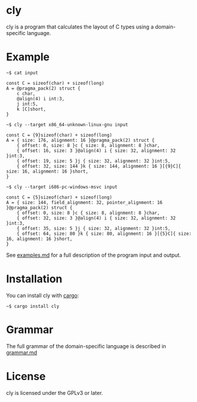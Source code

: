 # cly

cly is a program that calculates the layout of C types using a domain-specific language.

# Example

```
~$ cat input

const C = sizeof(char) + sizeof(long)
A = @pragma_pack(2) struct {
    c char,
    @align(4) i int:3,
    j int:5,
    k [C]short,
}

~$ cly --target x86_64-unknown-linux-gnu input

const C = {9}sizeof(char) + sizeof(long)
A = { size: 176, alignment: 16 }@pragma_pack(2) struct {
    { offset: 0, size: 8 }c { size: 8, alignment: 8 }char,
    { offset: 16, size: 3 }@align(4) i { size: 32, alignment: 32 }int:3,
    { offset: 19, size: 5 }j { size: 32, alignment: 32 }int:5,
    { offset: 32, size: 144 }k { size: 144, alignment: 16 }[{9}C]{ size: 16, alignment: 16 }short,
}

~$ cly --target i686-pc-windows-msvc input

const C = {5}sizeof(char) + sizeof(long)
A = { size: 144, field_alignment: 32, pointer_alignment: 16 }@pragma_pack(2) struct {
    { offset: 0, size: 8 }c { size: 8, alignment: 8 }char,
    { offset: 32, size: 3 }@align(4) i { size: 32, alignment: 32 }int:3,
    { offset: 35, size: 5 }j { size: 32, alignment: 32 }int:5,
    { offset: 64, size: 80 }k { size: 80, alignment: 16 }[{5}C]{ size: 16, alignment: 16 }short,
}
```

See [examples.md](../examples.md) for a full description of the program input and output.

# Installation

You can install cly with [cargo](https://rustup.rs):

```
~$ cargo install cly
```

# Grammar

The full grammar of the domain-specific language is described in [grammar.md](../grammar.md)

# License

cly is licensed under the GPLv3 or later.
